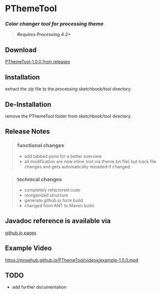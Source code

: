 # PThemeTool
### _Color changer tool for processing theme_

> **_Requires Processing 4.2+_**

## Download
[PThemeTool-1.0.0 from releases](https://github.com/MNSEhub/PThemeTool/releases)

## Installation
extract the zip file to the processing sketchbook/tool directory.

## De-Installation
remove the PThemeTool folder from sketchbook/tool directory.

## Release Notes
> ### functional changes ###
> * add tabbed pane for a better overview
> * all modification are now inline (not via theme.txt file) but track file changes and gets automatically reloaded if changed.

> ### technical changes ###
> * completely refactored code
> * reorganized structure
> * generate github.io form build
> * changed from ANT to Maven build

## Javadoc reference is available via 
[github.io pages](https://mnsehub.github.io/PThemeTool/)

## Example Video
https://mnsehub.github.io/PThemeTool/videos/example-1.0.0.mp4

## TODO
* add further documentation
